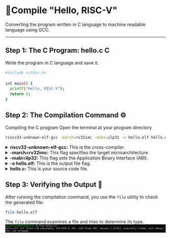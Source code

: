 # 📂Compile "Hello, RISC-V"
Converting the program wirtten in C language to machine readable language using GCC.

---

## Step 1: The C Program: hello.c C
Write the program in C language and save it.
```bash
#include <stdio.h>

int main() {
  printf("Hello, RISC-V");
  return 0;
}
```
## Step 2: The Compilation Command ⚙️
Compiling the C program
Open the terminal at your program directory 
```bash
riscv32-unknown-elf-gcc -march=rv32imc -mabi=ilp32 -o hello.elf hello.c
```
<details>
<summary><strong>riscv32-unknown-elf-gcc:</strong> This is the cross-compiler.</summary>
  
- **`riscv32`**: Specifies the target architecture – RISC-V 32-bit.
- **`unknown`**: Indicates that the vendor of the target system is unknown or not specified.
- **`elf`**: Specifies the output file format – Executable and Linkable Format (ELF), a common standard for executables and object code.
- **`gcc`**: Stands for GNU Compiler Collection, the actual compiler.
</details>
 
<details>
<summary><strong>-march=rv32imc:</strong> This flag specifies the target microarchitecture.</summary>
  
  - **`rv32i`**: This is the base 32-bit RISC-V integer instruction set.
  - **`m`**: This indicates support for integer multiplication and division instructions.
  - **`c`**: This indicates support for compressed instructions (which help reduce code size). 
  - So, you're telling the compiler to generate code compatible with a RISC-V processor that has these specific features.
    
</details>

<details>
<summary><strong>-mabi=ilp32:</strong> This flag sets the Application Binary Interface (ABI).</summary>
  
  **`ilp32`**: Stands for "Integer, Long, Pointer are 32-bit". This defines how data types are represented in memory and how function calls are made. It means int, long, and pointers are all 32 bits wide on this target.
  
 </details>
 
 <details>
<summary><strong>-o hello.elf:</strong> This is the output file flag.</summary>

- **`-o`**: Tells the compiler to place the output in the file that follows.  
- **`hello.elf`**: This will be the name of your compiled executable program.

</details>

<details>
<summary><strong>hello.c:</strong> This is your source code file.</summary>

- The C program you wrote in step 1.  
- It serves as the input for the compiler.

</details>

## Step 3: Verifying the Output 🧐

After running the compilation command, you use the `file` utility to check the generated file:
```bash
file hello.elf
```
The `file` command examines a file and tries to determine its type. 
![Output](./assets/p1.png)

